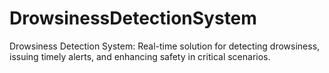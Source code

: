 # DrowsinessDetectionSystem
 Drowsiness Detection System: Real-time solution for detecting drowsiness, issuing timely alerts, and enhancing safety in critical scenarios.
